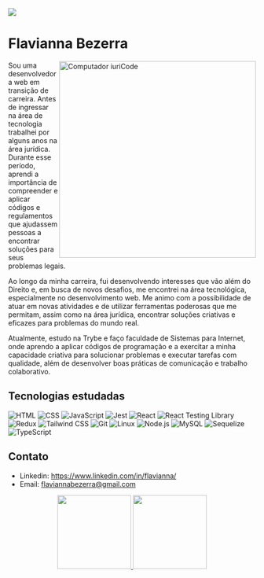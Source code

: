 <img src="https://mir-s3-cdn-cf.behance.net/project_modules/max_1200/2684bf169493279.644d785b2d70b.png">


# Flavianna Bezerra
<div>
  <img src="https://mir-s3-cdn-cf.behance.net/project_modules/fs/289157169493279.644d785b2f026.png" width='400px' align='right' alt="Computador iuriCode">
</div>



<p align='left'>Sou uma desenvolvedora web em transição de carreira. Antes de ingressar na área de tecnologia trabalhei por alguns anos na área jurídica. Durante esse período, aprendi a importância de compreender e aplicar códigos e regulamentos que ajudassem pessoas a encontrar soluções para seus problemas legais.

Ao longo da minha carreira, fui desenvolvendo interesses que vão além do Direito e, em busca de novos desafios, me encontrei na área tecnológica, especialmente no desenvolvimento web. Me animo com a possibilidade de atuar em novas atividades e de utilizar ferramentas poderosas que me permitam, assim como na área jurídica, encontrar soluções criativas e eficazes para problemas do mundo real.

Atualmente, estudo na Trybe e faço faculdade de Sistemas para Internet, onde aprendo a aplicar códigos de programação e a exercitar a minha capacidade criativa para solucionar problemas e executar tarefas com qualidade, além de desenvolver boas práticas de comunicação e trabalho colaborativo.</p> 
## Tecnologias estudadas

![HTML](https://img.shields.io/badge/-HTML-38B2AC?style=flat-square&logo=html5&logoColor=white)
![CSS](https://img.shields.io/badge/-CSS-38B2AC?style=flat-square&logo=css3&logoColor=white)
![JavaScript](https://img.shields.io/badge/-JavaScript-38B2AC?style=flat-square&logo=javascript&&logoColor=white)
![Jest](https://img.shields.io/badge/-Jest-38B2AC?style=flat-square&logo=jest&logoColor=white)
![React](https://img.shields.io/badge/-React-38B2AC?style=flat-square&logo=react&logoColor=white)
![React Testing Library](https://img.shields.io/badge/-React%20Testing%20Library-38B2AC?style=flat-square&logo=testinglibrary&logoColor=white)
![Redux](https://img.shields.io/badge/-Redux-38B2AC?style=flat-square&logo=redux&logoColor=white)
![Tailwind CSS](https://img.shields.io/badge/-Tailwind%20CSS-38B2AC?style=flat-square&logo=tailwind-css&logoColor=white)
![Git](https://img.shields.io/badge/-Git-38B2AC?style=flat-square&logo=git&logoColor=white)
![Linux](https://img.shields.io/badge/-Linux-38B2AC?style=flat-square&logo=linux&logoColor=white)
![Node.js](https://img.shields.io/badge/-Node.js-38B2AC?style=flat-square&logo=node-dot-js&logoColor=white)
![MySQL](https://img.shields.io/badge/-MySQL-38B2AC?style=flat-square&logo=mysql&logoColor=white)
![Sequelize](https://img.shields.io/badge/-Sequelize-38B2AC?style=flat-square&logo=sequelize&logoColor=white)
![TypeScript](https://img.shields.io/badge/-TypeScript-38B2AC?style=flat-square&logo=typescript&logoColor=white)



## Contato

- Linkedin: https://www.linkedin.com/in/flavianna/
- Email: flaviannabezerra@gmail.com

<div align="center">
  <a href="https://github.com/flavianna">
  <img height="150em" src="https://github-readme-stats.vercel.app/api?username=flavianna&show_icons=true&hide_border=true&text_color=38B2AC&title_color=ED5659&bg_color=0D1017&icon_color=38B2AC&include_all_commits=true&count_private=true"/>
  <img height="150em" src="https://github-readme-stats.vercel.app/api/top-langs/?username=flavianna&layout=compact&langs_count=7&hide_border=true&text_color=38B2AC&title_color=ED5659&bg_color=0D1017&icon_color=ED5659"/>
</div>
